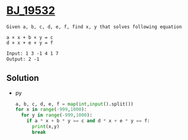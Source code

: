 # [BJ_19532](https://acmicpc.net/problem/19532)

```en
Given a, b, c, d, e, f, find x, y that solves following equation

a × x + b × y = c
d × x + e × y = f
```

```txt
Input: 1 3 -1 4 1 7
Output: 2 -1
```

## Solution

* py

  ```py
  a, b, c, d, e, f = map(int,input().split())
  for x in range(-999,1000):
    for y in range(-999,1000):
      if a * x + b * y == c and d * x + e * y == f:
        print(x,y)
        break
  ```
